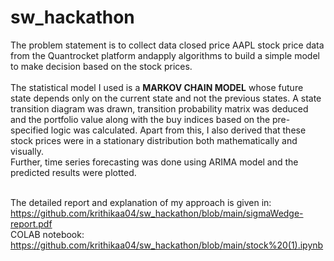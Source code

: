 # sw_hackathon

The problem statement is to collect data closed price AAPL stock price data from the Quantrocket platform andapply algorithms to build  a simple model to make decision based 
on the stock prices.
</br></br>The statistical model I used is a **MARKOV CHAIN MODEL** whose future state depends only on the current state and not the previous states. A state transition diagram was drawn, transition probability matrix was deduced and the portfolio value along with the buy indices based on the pre-specified logic was calculated. Apart from this, I also derived that these stock prices were in a stationary distribution both mathematically and visually. 
</br>Further, time series forecasting was done using ARIMA model and the predicted results were plotted.


</br>The detailed report and explanation of my approach is given in: https://github.com/krithikaa04/sw_hackathon/blob/main/sigmaWedge-report.pdf
</br>COLAB notebook:  https://github.com/krithikaa04/sw_hackathon/blob/main/stock%20(1).ipynb
